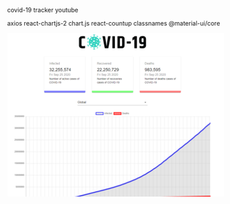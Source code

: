 covid-19 tracker youtube

axios react-chartjs-2 chart.js react-countup classnames @material-ui/core 

![alt text](./src/images/covid19.PNG)
